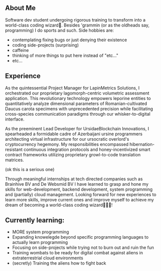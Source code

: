## About Me
Software dev student undergoing rigorous training to transform into a world-class coding wizard🧙.
Besides 'grammin (or as the oldheads say, programming) I do sports and such.
Side hobbies are: 
  - contemplating fixing bugs or just denying their existence
  - coding side-projects (surprising)
  - caffeine
  - thinking of more things to put here instead of "etc..."
  - etc...

## Experience
As the quintessential Project Manager for LapinMetrics Solutions, I orchestrated our proprietary
lagomorph-centric volumetric assessment application. This revolutionary technology empowers leporine
entities to quantitatively analyze dimensional parameters of Romanian-cultivated Daucus carota
specimens with unprecedented precision while facilitating cross-species communication paradigms
through our whisker-to-digital interface.

As the preeminent Lead Developer for UrsidaeBlockchain Innovations, I spearheaded a formidable
cadre of Azerbaijani ursine programmers architecting virtual infrastructure for our ursocratic
overlord's cryptocurrency hegemony. My responsibilities encompassed hibernation-resistant
continuous integration protocols and honey-incentivized smart contract frameworks utilizing
proprietary growl-to-code translation matrices.

(ok this is  a serious one)

Through meaningful internships at tech directed companies such as Brainhive BV
and De Websmid BV I have learned to grasp and hone my skills for web-development,
backend development, system programming and (partially) cloud management.
Looking forward for new experiences to learn more skills, improve current ones and
improve myself to achieve my dream of becoming a world-class coding wizard🧙🧙🧙!

## Currently learning:
  - MORE system programming
  - Expanding knowelegde beyond specific programming languages to actually learn programming
  - Focusing on side-projects while trying not to burn out and ruin the fun
  - Training wombats to be ready for digital combat against aliens in extraterrestrial cloud environments
  - (secretly) Training the aliens how to fight back
